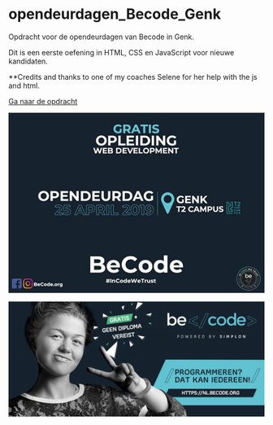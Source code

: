 # opendeurdagen_Becode_Genk

Opdracht voor de opendeurdagen van Becode in Genk.

Dit is een eerste oefening in HTML, CSS en JavaScript voor nieuwe kandidaten.

**Credits and thanks to one of my coaches Selene for her help with the js and html.

[Ga naar de opdracht](https://meursmireille.github.io/opendeurdagen_Becode_Genk/) 

 
![Becode flyer](https://github.com/MeursMireille/opendeurdagen_Becode_Genk/blob/master/opendeur.jpg)
 
 
![Becode flyer](https://github.com/MeursMireille/opendeurdagen_Becode_Genk/blob/master/becode.jpg)

 
